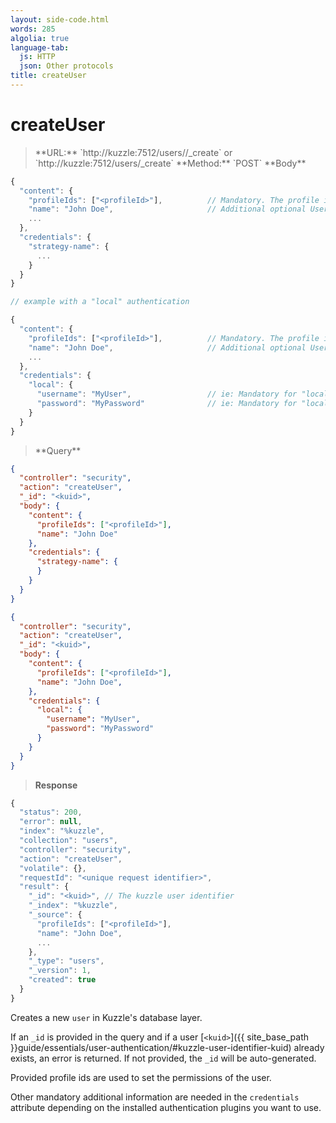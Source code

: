 ```yaml
---
layout: side-code.html
words: 285
algolia: true
language-tab:
  js: HTTP
  json: Other protocols
title: createUser
---
```



# createUser



<blockquote class="js">
<p>
**URL:** `http://kuzzle:7512/users/<kuid>/_create` or `http://kuzzle:7512/users/_create`  
**Method:** `POST`  
**Body**
</p>
</blockquote>

```js
{
  "content": {
    "profileIds": ["<profileId>"],          // Mandatory. The profile ids for the user
    "name": "John Doe",                     // Additional optional User properties
    ...
  },
  "credentials": {
    "strategy-name": {
      ...
    }
  }
}

// example with a "local" authentication

{
  "content": {
    "profileIds": ["<profileId>"],          // Mandatory. The profile ids for the user
    "name": "John Doe",                     // Additional optional User properties
    ...
  },
  "credentials": {
    "local": {
      "username": "MyUser",                 // ie: Mandatory for "local" authentication plugin
      "password": "MyPassword"              // ie: Mandatory for "local" authentication plugin
    }
  }
}
```

<blockquote class="json">
<p>
**Query**
</p>
</blockquote>

```json
{
  "controller": "security",
  "action": "createUser",
  "_id": "<kuid>",      
  "body": {
    "content": {
      "profileIds": ["<profileId>"],    
      "name": "John Doe"                 
    },
    "credentials": {
      "strategy-name": {
      }
    }
  }
}
```

```json
{
  "controller": "security",
  "action": "createUser",
  "_id": "<kuid>",                      
  "body": {
    "content": {
      "profileIds": ["<profileId>"],    
      "name": "John Doe",            
    },
    "credentials": {
      "local": {
        "username": "MyUser",
        "password": "MyPassword"
      }
    }
  }
}
```

>**Response**

```javascript
{
  "status": 200,
  "error": null,
  "index": "%kuzzle",
  "collection": "users",
  "controller": "security",
  "action": "createUser",
  "volatile": {},
  "requestId": "<unique request identifier>",
  "result": {
    "_id": "<kuid>", // The kuzzle user identifier
    "_index": "%kuzzle",
    "_source": {
      "profileIds": ["<profileId>"],
      "name": "John Doe",
      ...
    },
    "_type": "users",
    "_version": 1,
    "created": true
  }
}
```

Creates a new `user` in Kuzzle's database layer.

If an `_id` is provided in the query and if a user [`<kuid>`]({{ site_base_path }}guide/essentials/user-authentication/#kuzzle-user-identifier-kuid) already exists, an error is returned.
If not provided, the `_id` will be auto-generated.

Provided profile ids are used to set the permissions of the user.

Other mandatory additional information are needed in the `credentials` attribute depending on the installed authentication plugins you want to use.
